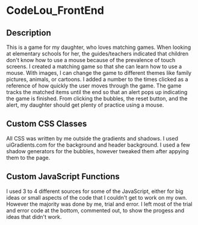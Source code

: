# CodeLou_FrontEnd

## Description

This is a game for my daughter, who loves matching games. When looking at elementary schools for her, the guides/teachers indicated that children don't know how to use a mouse because of the prevalence of touch screens. I created a matching game so that she can learn how to use a mouse. With images, I can change the game to different themes like family pictures, animals, or cartoons. I added a number to the times clicked as a reference of how quickly the user moves through the game. The game tracks the matched items until the end so that an alert pops up indicating the game is finished. From clicking the bubbles, the reset button, and the alert, my daughter should get plenty of practice using a mouse.


## Custom CSS Classes
All CSS was written by me outside the gradients and shadows. I used uiGradients.com for the background and header background. I used a few shadow generators for the bubbles, however tweaked them after appying them to the page.


## Custom JavaScript Functions
I used 3 to 4 different sources for some of the JavaScript, either for big ideas or small aspects of the code that I couldn't get to work on my own. However the majority was done by me, trial and error. I left most of the trial and error code at the bottom, commented out, to show the progess and ideas that didn't work.

